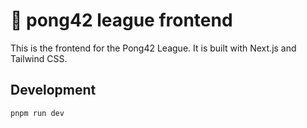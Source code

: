 # 🏓 pong42 league frontend

This is the frontend for the Pong42 League. It is built with Next.js and Tailwind CSS.

## Development

```bash
pnpm run dev
```

